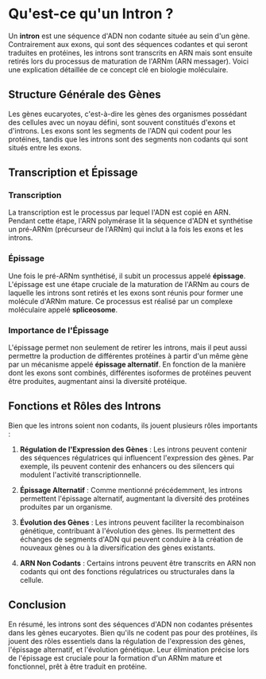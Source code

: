 # Qu'est-ce qu'un Intron ?

Un **intron** est une séquence d'ADN non codante située au sein d'un gène. Contrairement aux exons, qui sont des séquences codantes et qui seront traduites en protéines, les introns sont transcrits en ARN mais sont ensuite retirés lors du processus de maturation de l'ARNm (ARN messager). Voici une explication détaillée de ce concept clé en biologie moléculaire.

## Structure Générale des Gènes

Les gènes eucaryotes, c'est-à-dire les gènes des organismes possédant des cellules avec un noyau défini, sont souvent constitués d'exons et d'introns. Les exons sont les segments de l'ADN qui codent pour les protéines, tandis que les introns sont des segments non codants qui sont situés entre les exons.

## Transcription et Épissage

### Transcription

La transcription est le processus par lequel l'ADN est copié en ARN. Pendant cette étape, l'ARN polymérase lit la séquence d'ADN et synthétise un pré-ARNm (précurseur de l'ARNm) qui inclut à la fois les exons et les introns.

### Épissage

Une fois le pré-ARNm synthétisé, il subit un processus appelé **épissage**. L'épissage est une étape cruciale de la maturation de l'ARNm au cours de laquelle les introns sont retirés et les exons sont réunis pour former une molécule d'ARNm mature. Ce processus est réalisé par un complexe moléculaire appelé **spliceosome**.

### Importance de l'Épissage

L'épissage permet non seulement de retirer les introns, mais il peut aussi permettre la production de différentes protéines à partir d'un même gène par un mécanisme appelé **épissage alternatif**. En fonction de la manière dont les exons sont combinés, différentes isoformes de protéines peuvent être produites, augmentant ainsi la diversité protéique.

## Fonctions et Rôles des Introns

Bien que les introns soient non codants, ils jouent plusieurs rôles importants :

1. **Régulation de l'Expression des Gènes** : Les introns peuvent contenir des séquences régulatrices qui influencent l'expression des gènes. Par exemple, ils peuvent contenir des enhancers ou des silencers qui modulent l'activité transcriptionnelle.

2. **Épissage Alternatif** : Comme mentionné précédemment, les introns permettent l'épissage alternatif, augmentant la diversité des protéines produites par un organisme.

3. **Évolution des Gènes** : Les introns peuvent faciliter la recombinaison génétique, contribuant à l'évolution des gènes. Ils permettent des échanges de segments d'ADN qui peuvent conduire à la création de nouveaux gènes ou à la diversification des gènes existants.

4. **ARN Non Codants** : Certains introns peuvent être transcrits en ARN non codants qui ont des fonctions régulatrices ou structurales dans la cellule.

## Conclusion

En résumé, les introns sont des séquences d'ADN non codantes présentes dans les gènes eucaryotes. Bien qu'ils ne codent pas pour des protéines, ils jouent des rôles essentiels dans la régulation de l'expression des gènes, l'épissage alternatif, et l'évolution génétique. Leur élimination précise lors de l'épissage est cruciale pour la formation d'un ARNm mature et fonctionnel, prêt à être traduit en protéine.